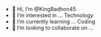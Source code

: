 - 👋 Hi, I’m @KingBadhon45
- 👀 I’m interested in ... Technology
- 🌱 I’m currently learning ... Coding
- 💞️ I’m looking to collaborate on ...

<!---
KingBadhon45/KingBadhon45 is a ✨ special ✨ repository because its `README.md` (this file) appears on your GitHub profile.
You can click the Preview link to take a look at your changes.
--->
